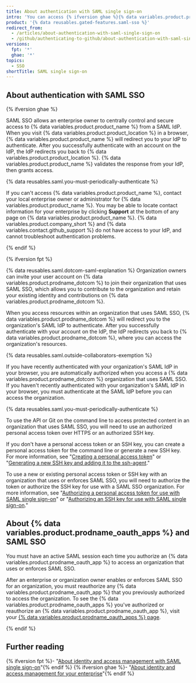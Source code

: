 ```yaml
---
title: About authentication with SAML single sign-on
intro: 'You can access {% ifversion ghae %}{% data variables.product.product_location %}{% elsif fpt %}an organization that uses SAML single sign-on (SSO){% endif %} by authenticating {% ifversion ghae %}with SAML single sign-on (SSO) {% endif %}through an identity provider (IdP).{% ifversion fpt %} After you authenticate with the IdP successfully from {% data variables.product.product_name %}, you must authorize any personal access token, SSH key, or {% data variables.product.prodname_oauth_app %} you would like to access the organization''s resources.{% endif %}'
product: '{% data reusables.gated-features.saml-sso %}'
redirect_from:
  - /articles/about-authentication-with-saml-single-sign-on
  - /github/authenticating-to-github/about-authentication-with-saml-single-sign-on
versions:
  fpt: '*'
  ghae: '*'
topics:
  - SSO
shortTitle: SAML single sign-on
---
```

## About authentication with SAML SSO

{% ifversion ghae %}

SAML SSO allows an enterprise owner to centrally control and secure access to {% data variables.product.product_name %} from a SAML IdP. When you visit {% data variables.product.product_location %} in a browser, {% data variables.product.product_name %} will redirect you to your IdP to authenticate. After you successfully authenticate with an account on the IdP, the IdP redirects you back to {% data variables.product.product_location %}. {% data variables.product.product_name %} validates the response from your IdP, then grants access.

{% data reusables.saml.you-must-periodically-authenticate %}

If you can't access {% data variables.product.product_name %}, contact your local enterprise owner or administrator for {% data variables.product.product_name %}. You may be able to locate contact information for your enterprise by clicking **Support** at the bottom of any page on {% data variables.product.product_name %}. {% data variables.product.company_short %} and {% data variables.contact.github_support %} do not have access to your IdP, and cannot troubleshoot authentication problems. 

{% endif %}

{% ifversion fpt %}

{% data reusables.saml.dotcom-saml-explanation %} Organization owners can invite your user account on {% data variables.product.prodname_dotcom %} to join their organization that uses SAML SSO, which allows you to contribute to the organization and retain your existing identity and contributions on {% data variables.product.prodname_dotcom %}.

When you access resources within an organization that uses SAML SSO, {% data variables.product.prodname_dotcom %} will redirect you to the organization's SAML IdP to authenticate. After you successfully authenticate with your account on the IdP, the IdP redirects you back to {% data variables.product.prodname_dotcom %}, where you can access the organization's resources.

{% data reusables.saml.outside-collaborators-exemption %}

If you have recently authenticated with your organization's SAML IdP in your browser, you are automatically authorized when you access a {% data variables.product.prodname_dotcom %} organization that uses SAML SSO. If you haven't recently authenticated with your organization's SAML IdP in your browser, you must authenticate at the SAML IdP before you can access the organization.

{% data reusables.saml.you-must-periodically-authenticate %}

To use the API or Git on the command line to access protected content in an organization that uses SAML SSO, you will need to use an authorized personal access token over HTTPS or an authorized SSH key.

If you don't have a personal access token or an SSH key, you can create a personal access token for the command line or generate a new SSH key. For more information, see "[Creating a personal access token](/github/authenticating-to-github/creating-a-personal-access-token)" or "[Generating a new SSH key and adding it to the ssh-agent](/articles/generating-a-new-ssh-key-and-adding-it-to-the-ssh-agent)."

To use a new or existing personal access token or SSH key with an organization that uses or enforces SAML SSO, you will need to authorize the token or authorize the SSH key for use with a SAML SSO organization. For more information, see "[Authorizing a personal access token for use with SAML single sign-on](/articles/authorizing-a-personal-access-token-for-use-with-saml-single-sign-on)" or "[Authorizing an SSH key for use with SAML single sign-on](/articles/authorizing-an-ssh-key-for-use-with-saml-single-sign-on)."

## About {% data variables.product.prodname_oauth_apps %} and SAML SSO

You must have an active SAML session each time you authorize an {% data variables.product.prodname_oauth_app %} to access an organization that uses or enforces SAML SSO.

After an enterprise or organization owner enables or enforces SAML SSO for an organization, you must reauthorize any {% data variables.product.prodname_oauth_app %} that you previously authorized to access the organization. To see the {% data variables.product.prodname_oauth_apps %} you've authorized or reauthorize an {% data variables.product.prodname_oauth_app %}, visit your [{% data variables.product.prodname_oauth_apps %} page](https://github.com/settings/applications).

{% endif %}

## Further reading

{% ifversion fpt %}- "[About identity and access management with SAML single sign-on](/organizations/managing-saml-single-sign-on-for-your-organization/about-identity-and-access-management-with-saml-single-sign-on)"{% endif %}
{% ifversion ghae %}- "[About identity and access management for your enterprise](/admin/authentication/about-identity-and-access-management-for-your-enterprise)"{% endif %}
